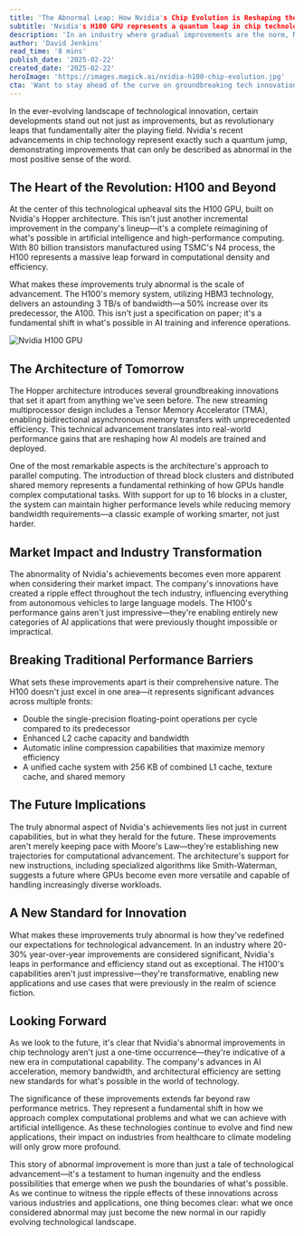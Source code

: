 ```yaml
---
title: 'The Abnormal Leap: How Nvidia's Chip Evolution is Reshaping the AI Landscape'
subtitle: 'Nvidia's H100 GPU represents a quantum leap in chip technology and AI computing capabilities'
description: 'In an industry where gradual improvements are the norm, Nvidia's cutting-edge H100 GPU showcases a quantum leap in chip technology, reshaping what we know about AI and high-performance computing. Discover how this breakthrough architecture sets new standards and opens the door to unimaginable potential.'
author: 'David Jenkins'
read_time: '8 mins'
publish_date: '2025-02-22'
created_date: '2025-02-22'
heroImage: 'https://images.magick.ai/nvidia-h100-chip-evolution.jpg'
cta: 'Want to stay ahead of the curve on groundbreaking tech innovations like Nvidia's revolutionary chip developments? Follow us on LinkedIn for daily insights into the future of technology.'
---
```


In the ever-evolving landscape of technological innovation, certain developments stand out not just as improvements, but as revolutionary leaps that fundamentally alter the playing field. Nvidia's recent advancements in chip technology represent exactly such a quantum jump, demonstrating improvements that can only be described as abnormal in the most positive sense of the word.

## The Heart of the Revolution: H100 and Beyond

At the center of this technological upheaval sits the H100 GPU, built on Nvidia's Hopper architecture. This isn't just another incremental improvement in the company's lineup—it's a complete reimagining of what's possible in artificial intelligence and high-performance computing. With 80 billion transistors manufactured using TSMC's N4 process, the H100 represents a massive leap forward in computational density and efficiency.

What makes these improvements truly abnormal is the scale of advancement. The H100's memory system, utilizing HBM3 technology, delivers an astounding 3 TB/s of bandwidth—a 50% increase over its predecessor, the A100. This isn't just a specification on paper; it's a fundamental shift in what's possible in AI training and inference operations.

![Nvidia H100 GPU](https://i.magick.ai/1738406181150_magick_img.webp)

## The Architecture of Tomorrow

The Hopper architecture introduces several groundbreaking innovations that set it apart from anything we've seen before. The new streaming multiprocessor design includes a Tensor Memory Accelerator (TMA), enabling bidirectional asynchronous memory transfers with unprecedented efficiency. This technical advancement translates into real-world performance gains that are reshaping how AI models are trained and deployed.

One of the most remarkable aspects is the architecture's approach to parallel computing. The introduction of thread block clusters and distributed shared memory represents a fundamental rethinking of how GPUs handle complex computational tasks. With support for up to 16 blocks in a cluster, the system can maintain higher performance levels while reducing memory bandwidth requirements—a classic example of working smarter, not just harder.

## Market Impact and Industry Transformation

The abnormality of Nvidia's achievements becomes even more apparent when considering their market impact. The company's innovations have created a ripple effect throughout the tech industry, influencing everything from autonomous vehicles to large language models. The H100's performance gains aren't just impressive—they're enabling entirely new categories of AI applications that were previously thought impossible or impractical.

## Breaking Traditional Performance Barriers

What sets these improvements apart is their comprehensive nature. The H100 doesn't just excel in one area—it represents significant advances across multiple fronts:

- Double the single-precision floating-point operations per cycle compared to its predecessor
- Enhanced L2 cache capacity and bandwidth
- Automatic inline compression capabilities that maximize memory efficiency
- A unified cache system with 256 KB of combined L1 cache, texture cache, and shared memory

## The Future Implications

The truly abnormal aspect of Nvidia's achievements lies not just in current capabilities, but in what they herald for the future. These improvements aren't merely keeping pace with Moore's Law—they're establishing new trajectories for computational advancement. The architecture's support for new instructions, including specialized algorithms like Smith-Waterman, suggests a future where GPUs become even more versatile and capable of handling increasingly diverse workloads.

## A New Standard for Innovation

What makes these improvements truly abnormal is how they've redefined our expectations for technological advancement. In an industry where 20-30% year-over-year improvements are considered significant, Nvidia's leaps in performance and efficiency stand out as exceptional. The H100's capabilities aren't just impressive—they're transformative, enabling new applications and use cases that were previously in the realm of science fiction.

## Looking Forward

As we look to the future, it's clear that Nvidia's abnormal improvements in chip technology aren't just a one-time occurrence—they're indicative of a new era in computational capability. The company's advances in AI acceleration, memory bandwidth, and architectural efficiency are setting new standards for what's possible in the world of technology.

The significance of these improvements extends far beyond raw performance metrics. They represent a fundamental shift in how we approach complex computational problems and what we can achieve with artificial intelligence. As these technologies continue to evolve and find new applications, their impact on industries from healthcare to climate modeling will only grow more profound.

This story of abnormal improvement is more than just a tale of technological advancement—it's a testament to human ingenuity and the endless possibilities that emerge when we push the boundaries of what's possible. As we continue to witness the ripple effects of these innovations across various industries and applications, one thing becomes clear: what we once considered abnormal may just become the new normal in our rapidly evolving technological landscape.
